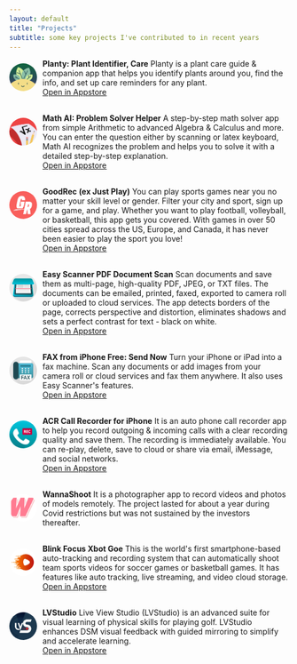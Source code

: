 ```yaml
---
layout: default
title: "Projects"
subtitle: some key projects I've contributed to in recent years
---
```

<div class="container">

<div style="display: flex; padding-bottom: 30px;">
    <img src="/assets/img/planty.webp" alt="Thumbnail" style="width: 50px; height: 50px; margin-right: 10px; align-self: top; border-radius: 25px; margin-top: 8px;">
    <p style="margin: 0; align-self: flex-start;">
    <b>Planty: Plant Identifier, Care</b>
    Planty is a plant care guide & companion app that helps you identify plants around you, find the info, and set up care reminders for any plant. <br><a href="https://apps.apple.com/gb/app/planty-plant-identifier-care/id1603599822" target="_blank"><u>Open in Appstore</u></a></p>
</div>

<div style="display: flex; padding-bottom: 30px;">
    <img src="/assets/img/mathhero.webp" alt="Thumbnail" style="width: 50px; height: 50px; margin-right: 10px; align-self: top; border-radius: 25px; margin-top: 8px;">
    <p style="margin: 0; align-self: flex-start;">
    <b>Math AI: Problem Solver Helper</b>
    A step-by-step math solver app from simple Arithmetic to advanced Algebra & Calculus and more. You can enter the question either by scanning or latex keyboard, Math AI recognizes the problem and helps you to solve it with a detailed step-by-step explanation. <br><a href="https://apps.apple.com/gb/app/math-ai-problem-solver-helper/id1565102390" target="_blank"><u>Open in Appstore</u></a></p>
</div>

<div style="display: flex; padding-bottom: 30px;">
    <img src="/assets/img/goodRec.webp" alt="Thumbnail" style="width: 50px; height: 50px; margin-right: 10px; align-self: top; border-radius: 25px; margin-top: 8px;">
    <p style="margin: 0; align-self: flex-start;">
    <b>GoodRec (ex Just Play)</b> You can play sports games near you no matter your skill level or gender. Filter your city and sport, sign up for a game, and play. Whether you want to play football, volleyball, or basketball, this app gets you covered. With games in over 50 cities spread across the US, Europe, and Canada, it has never been easier to play the sport you love! <br><a href="https://apps.apple.com/gb/app/goodrec-ex-just-play/id1510554246 " target="_blank"><u>Open in Appstore</u></a></p>
</div>

<div style="display: flex; padding-bottom: 30px;">
    <img src="/assets/img/easyScanner.webp" alt="Thumbnail" style="width: 50px; height: 50px; margin-right: 10px; align-self: top; border-radius: 25px; margin-top: 8px;">
    <p style="margin: 0; align-self: flex-start;">
    <b>Easy Scanner PDF Document Scan</b>
    Scan documents and save them as multi-page, high-quality PDF, JPEG, or TXT files. The documents can be emailed, printed, faxed, exported to camera roll or uploaded to cloud services. The app detects borders of the page, corrects perspective and distortion, eliminates shadows and sets a perfect contrast for text - black on white. <br><a href="https://apps.apple.com/gb/app/easy-scanner-pdf-document-scan/id1180773759" target="_blank"><u>Open in Appstore</u></a></p>
</div>

<div style="display: flex; padding-bottom: 30px;">
    <img src="/assets/img/easyFax.webp" alt="Thumbnail" style="width: 50px; height: 50px; margin-right: 10px; align-self: top; border-radius: 25px; margin-top: 8px;">
    <p style="margin: 0; align-self: flex-start;">
    <b>FAX from iPhone Free: Send Now</b>
    Turn your iPhone or iPad into a fax machine. Scan any documents or add images from your camera roll or cloud services and fax them anywhere. It also uses Easy Scanner's features. <br><a href="https://apps.apple.com/gb/app/fax-from-iphone-free-send-now/id1179154292" target="_blank"><u>Open in Appstore</u></a></p>
</div>

<div style="display: flex; padding-bottom: 30px;">
    <img src="/assets/img/callRecorder.webp" alt="Thumbnail" style="width: 50px; height: 50px; margin-right: 10px; align-self: top; border-radius: 25px; margin-top: 8px;">
    <p style="margin: 0; align-self: flex-start;">
    <b>ACR Call Recorder for iPhone</b>
    It is an auto phone call recorder app to help you record outgoing & incoming calls with a clear recording quality and save them. The recording is immediately available. You can re-play, delete, save to cloud or share via email, iMessage, and social networks. <br><a href="https://apps.apple.com/gb/app/acr-call-recorder-for-iphone/id1377904267" target="_blank"><u>Open in Appstore</u></a></p>
</div>


<div style="display: flex; padding-bottom: 30px;">
    <img src="/assets/img/ws.svg" alt="Thumbnail" style="width: 50px; height: 50px; margin-right: 10px; align-self: top; border-radius: 25px; margin-top: 8px;">
    <p style="margin: 0; align-self: flex-start;">
    <b>WannaShoot</b>
    It is a photographer app to record videos and photos of models remotely. The project lasted for about a year during Covid restrictions but was not sustained by the investors thereafter.
    </p>
</div>

<div style="display: flex; padding-bottom: 30px;">
    <img src="/assets/img/xbotgo.webp" alt="Thumbnail" style="width: 50px; height: 50px; margin-right: 10px; align-self: top; border-radius: 25px; margin-top: 8px;">
    <p style="margin: 0; align-self: flex-start;">
    <b>Blink Focus Xbot Goe</b>
    This is the world's first smartphone-based auto-tracking and recording system that can automatically shoot team sports videos for soccer games or basketball games. It has features like auto tracking, live streaming, and video cloud storage. <br><a href="https://apps.apple.com/tm/app/xbotgo/id1581355712" target="_blank"><u>Open in Appstore</u></a></p>
</div>

<div style="display: flex; padding-bottom: 30px;">
    <img src="/assets/img/LVS.webp" alt="Thumbnail" style="width: 50px; height: 50px; margin-right: 10px; align-self: top; border-radius: 25px; margin-top: 8px;">
    <p style="margin: 0; align-self: flex-start;">
    <b>LVStudio</b>
    Live View Studio (LVStudio) is an advanced suite for visual learning of physical skills for playing golf. LVStudio enhances DSM visual feedback with guided mirroring to simplify and accelerate learning. <br><a href="https://apps.apple.com/us/app/lvstudio/id1497816078" target="_blank"><u>Open in Appstore</u></a></p>
</div>

<br>
<br>
